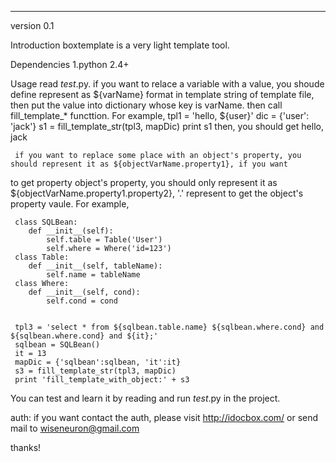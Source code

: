 --------------------------------------------------------------
version 
0.1

Introduction
boxtemplate is a very light template tool.
   

Dependencies
1.python 2.4+

Usage
   read _test_.py.
     if you want to relace a variable with a value, you shoude define represent as ${varName} format in template string
of template file, then put the value into dictionary whose key is varName. then call fill_template_* functtion. For example,
     tpl1 = 'hello, ${user}'
     dic = {'user': 'jack'}
     s1 = fill_template_str(tpl3, mapDic)
     print s1
then, you should get 
     hello, jack
     
     if you want to replace some place with an object's property, you should represent it as ${objectVarName.property1}, if you want
to get property object's property, you should only represent it as ${objectVarName.property1.property2}, '.' represent to get the object's
property vaule. For example,

     class SQLBean:
        def __init__(self):
            self.table = Table('User')
            self.where = Where('id=123')
     class Table:
        def __init__(self, tableName):
            self.name = tableName
     class Where:
        def __init__(self, cond):
            self.cond = cond
     
      
     tpl3 = 'select * from ${sqlbean.table.name} ${sqlbean.where.cond} and ${sqlbean.where.cond} and ${it};'
     sqlbean = SQLBean()
     it = 13
     mapDic = {'sqlbean':sqlbean, 'it':it}
     s3 = fill_template_str(tpl3, mapDic)
     print 'fill_template_with_object:' + s3

You can test and learn it by reading and run _test_.py in the project.      
      
auth:
if you want contact the auth, please 
visit http://idocbox.com/ or send mail to wiseneuron@gmail.com

thanks!
     
